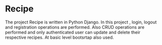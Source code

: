 # Recipe

The project Recipe is written in Python Django.
In this project , login, logout and registration operations are performed. Also CRUD operations are performed and only authenticated user can update and 
delete their respective recipes.
At basic level bootsrtap also used.
